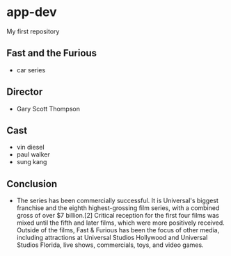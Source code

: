 # app-dev
My first repository

## Fast and the Furious
- car series

## Director
-	Gary Scott Thompson

## Cast
- vin diesel
- paul walker
- sung kang

## Conclusion
- The series has been commercially successful. It is Universal's biggest franchise and the eighth highest-grossing film series, with a combined gross of over $7 billion.[2] Critical reception for the first four films was mixed until the fifth and later films, which were more positively received. Outside of the films, Fast & Furious has been the focus of other media, including attractions at Universal Studios Hollywood and Universal Studios Florida, live shows, commercials, toys, and video games.
